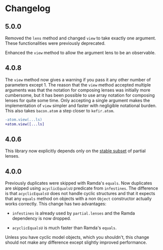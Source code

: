 # Changelog

## 5.0.0

Removed the `lens` method and changed `view` to take exactly one argument.
These functionalities were previously deprecated.

Enhanced the `view` method to allow the argument lens to be an observable.

## 4.0.8

The `view` method now gives a warning if you pass it any other number of
parameters except 1.  The reason that the `view` method accepted multiple
arguments was that the notation for composing lenses was initially more
cumbersome, but it has been possible to use array notation for composing lenses
for quite some time.  Only accepting a single argument makes the implementation
of `view` simpler and faster with negligible notational burden.  This also takes
`bacon.atom` a step closer to `kefir.atom`.

```diff
-atom.view(...ls)
+atom.view([...ls]
```

## 4.0.6

This library now explicitly depends only on
the [stable subset](https://github.com/calmm-js/partial.lenses/#stable-subset)
of partial lenses.

## 4.0.0

Previously duplicates were skipped with Ramda's `equals`.  Now duplicates are
skipped using `acyclicEqualsU` predicate from `infestines`.  The difference is
that `acyclicEqualsU` does not handle cyclic structures and that it expects that
any `equals` method on objects with a non `Object` constructor actually works
correctly.  This change has two advantages:

* `infestines` is already used by `partial.lenses` and the Ramda dependency is
  now dropped.

* `acyclicEqualsU` is much faster than Ramda's `equals`.

Unless you have cyclic model objects, which you shouldn't, this change should
not make any difference except slightly improved performance.
